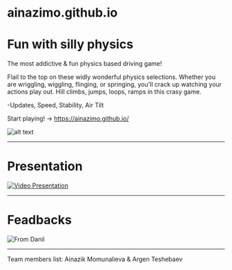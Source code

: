 # ainazimo.github.io

# Fun with silly physics
The most addictive  & fun physics based driving game!

Flail to the top on these widly wonderful physics selections. Whether you are wriggling, wiggling, flinging, or springing, you'll crack up watching your actions play out.
Hill climbs, jumps, loops, ramps in this crasy game. 

-Updates, Speed, Stability, Air Tilt

Start playing!  -> https://ainazimo.github.io/

![alt text](https://i.pinimg.com/originals/e0/49/0c/e0490cac7cdcae96319c46633f1eb928.png)

<hr>

# Presentation

[![Video Presentation](https://youtu.be/E303x388jvM)](https://youtu.be/E303x388jvM)
<hr>

# Feadbacks

![From Danil](https://drive.google.com/drive/folders/1IzVRX2gtqEL-pFqyPrS-scMHL3F6VKMa)

<hr>
Team members list:
Ainazik Momunalieva & Argen Teshebaev
